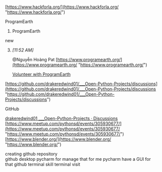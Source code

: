 

# #
[https://www.hackforla.org/](https://www.hackforla.org/ "https://www.hackforla.org/") 


ProgramEarth 


1. ProgramEarth
    

new

3. _[_11:52 AM_]_
    
    @Nguyễn Hoàng Pat [https://www.programearth.org/](https://www.programearth.org/ "https://www.programearth.org/")
    
    [Volunteer with ProgramEarth](https://www.programearth.org/)

[https://github.com/drakeredwind01/___Open-Python-Projects/discussions](https://github.com/drakeredwind01/___Open-Python-Projects/discussions "https://github.com/drakeredwind01/___Open-Python-Projects/discussions")

GitHub

[drakeredwind01 ___Open-Python-Projects · Discussions](https://github.com/drakeredwind01/___Open-Python-Projects/discussions) 
[https://www.meetup.com/pythonsd/events/305930677/](https://www.meetup.com/pythonsd/events/305930677/ "https://www.meetup.com/pythonsd/events/305930677/")
[https://www.blender.org/](https://www.blender.org/ "https://www.blender.org/") 



creating github repository   
github desktop 
pycharm for manage that for me  pycharm  have a GUI for that 
github terminal skill 
terminal  visit 